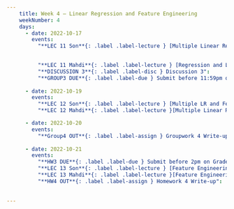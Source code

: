 ```yaml
---
    title: Week 4 – Linear Regression and Feature Engineering
    weekNumber: 4
    days:
      - date: 2022-10-17
        events:
          "**LEC 11 Son**{: .label .label-lecture } [Multiple Linear Regression and Feature Engineering](resources/lecture/lec11_son.pdf), [Code](resources/lecture/lec13_son_demo.zip)": 
            

          "**LEC 11 Mahdi**{: .label .label-lecture } [Regression and Linear Algebra](resources/lecture/lec11_mahdi.pdf), [Annotated](resources/lecture/lec11_mahdi_annotated.pdf), [Code](https://datahub.ucsd.edu/user/msoleymani/notebooks/public/msoleymani/lec11/lec11.ipynb)": "[C2, P14-19](resources/notes/notes_chapter_2.pdf#page=14)"
          "**DISCUSSION 3**{: .label .label-disc } Discussion 3":
          "**GROUP3 DUE**{: .label .label-due } Submit before 11:59pm on Gradescope" : 
          
      - date: 2022-10-19
        events:
          "**LEC 12 Son**{: .label .label-lecture } [Multiple LR and Feature Engineering Cont](resources/lecture/lec12_son.pdf), [Code](resources/lecture/lec12_son_demo.zip)":
          "**LEC 12 Mahdi**{: .label .label-lecture }[Multiple Linear Regression and Feature Engineering](resources/lecture/lec12_mahdi.pdf), [Annotated](resources/lecture/lec12_mahdi_annotated.pdf), [Code](https://datahub.ucsd.edu/user/msoleymani/notebooks/public/msoleymani/lec12/lec12.ipynb)": "[C2, P14-19](resources/notes/notes_chapter_2.pdf#page=14)"

      - date: 2022-10-20
        events:
          "**Group4 OUT**{: .label .label-assign } Groupwork 4 Write-up":
      
      - date: 2022-10-21
        events:
          "**HW3 DUE**{: .label .label-due } Submit before 2pm on Gradescope" :
          "**LEC 13 Son**{: .label .label-lecture } [Feature Engineering and Taxonomy of ML](resources/lecture/lec13_son.pdf), [Code](resources/lecture/lec13_son_demo.zip)" :
          "**LEC 13 Mahdi**{: .label .label-lecture }[Feature Engineering](resources/lecture/lec13_mahdi.pdf), [Annotated](resources/lecture/lec13_mahdi_annotated.pdf), [Code](https://datahub.ucsd.edu/user/msoleymani/notebooks/public/msoleymani/lec13/lec13.ipynb)" : "[C2, P14-19](resources/notes/notes_chapter_2.pdf#page=14)"
          "**HW4 OUT**{: .label .label-assign } Homework 4 Write-up":
          
            
---
```

